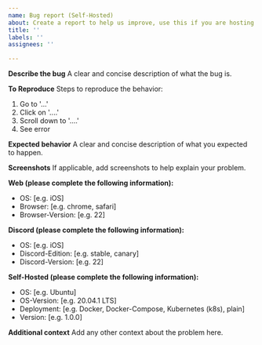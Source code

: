```yaml
---
name: Bug report (Self-Hosted)
about: Create a report to help us improve, use this if you are hosting your own instance
title: ''
labels: ''
assignees: ''

---
```


**Describe the bug**
A clear and concise description of what the bug is.

**To Reproduce**
Steps to reproduce the behavior:
1. Go to '...'
2. Click on '....'
3. Scroll down to '....'
4. See error

**Expected behavior**
A clear and concise description of what you expected to happen.

**Screenshots**
If applicable, add screenshots to help explain your problem.

**Web (please complete the following information):**
 - OS: [e.g. iOS]
 - Browser: [e.g. chrome, safari]
 - Browser-Version: [e.g. 22]

**Discord (please complete the following information):**
 - OS: [e.g. iOS]
 - Discord-Edition: [e.g. stable, canary]
 - Discord-Version: [e.g. 22]

**Self-Hosted (please complete the following information):**
 - OS: [e.g. Ubuntu]
 - OS-Version: [e.g. 20.04.1 LTS]
 - Deployment: [e.g. Docker, Docker-Compose, Kubernetes (k8s), plain]
 - Version: [e.g. 1.0.0]

**Additional context**
Add any other context about the problem here.
